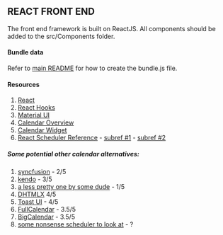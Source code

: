 ## REACT FRONT END
The front end framework is built on ReactJS. All components should be added to the src/Components folder. 

#### Bundle data
 Refer to [main README](../README.md) for how to create the bundle.js file.

#### Resources
  1. [React](https://reactjs.org/)
  2. [React Hooks](https://reactjs.org/docs/hooks-intro.html)
  3. [Material UI](https://material-ui.com/)
  4. [Calendar Overview](https://js.devexpress.com/Documentation/Guide/Widgets/Calendar/Overview/)
  5. [Calendar Widget](https://js.devexpress.com/Demos/WidgetsGallery/Demo/Calendar/Overview/React/Light/)
  6. [React Scheduler Reference](https://devexpress.github.io/devextreme-reactive/react/scheduler/docs/reference/scheduler/)
    - [subref #1](https://js.devexpress.com/Documentation/Guide/Widgets/Scheduler/Appointments/Customize_Appointment_Tooltip/)
    - [subref #2](https://js.devexpress.com/Demos/WidgetsGallery/Demo/Scheduler/LimitAppointmentCountPerCell/React/Dark/)
    
  ##### Some potential other calendar alternatives:
  1. [syncfusion](https://www.syncfusion.com/react-ui-components/react-scheduler) - 2/5
  2. [kendo](https://www.telerik.com/kendo-react-ui/components/scheduler/) - 3/5
  3. [a less pretty one by some dude](https://stephenchou1017.github.io/scheduler/#/) - 1/5
  4. [DHTMLX](https://dhtmlx.com/blog/use-dhtmlx-scheduler-component-react-js-library-demo/) 4/5
  5. [Toast UI](https://ui.toast.com/tui-calendar) - 4/5
  6. [FullCalendar](https://fullcalendar.io/) - 3.5/5
  7. [BigCalendar](https://jquense.github.io/react-big-calendar/examples/index.html) - 3.5/5
  8. [some nonsense scheduler to look at](https://demo.easyappointments.org/) - ?